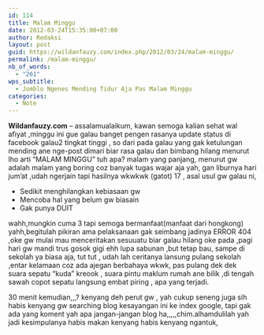 ```yaml
---
id: 114
title: Malam Minggu
date: 2012-03-24T15:35:00+07:00
author: Redaksi
layout: post
guid: https://wildanfauzy.com/index.php/2012/03/24/malam-minggu/
permalink: /malam-minggu/
nb_of_words:
  - "261"
wps_subtitle:
  - Jomblo Ngenes Mending Tidur Aja Pas Malam Minggu
categories:
  - Note
---
```

**Wildanfauzy.com** &#8211; assalamualaikum, kawan semoga kalian sehat wal afiyat ,minggu ini gue galau banget pengen rasanya update status di facebook galau2 tingkat tinggi , so dari pada galau yang gak ketulungan mending ane nge-post dimari biar rasa galau dan bimbang hilang menurut lho arti &#8220;MALAM MINGGU&#8221; tuh apa? malam yang panjang, menurut gw adalah malam yang boring coz banyak tugas wajar aja yah, gan liburnya hari jum&#8217;at ,udah ngerjain tapi hasilnya wkwkwk (gatot) 17 , asal usul gw galau ni,

  * Sedikit menghilangkan kebiasaan gw
  * Mencoba hal yang belum gw biasain
  * Gak punya DUIT

<p class="has-drop-cap">
  wahh,mungkin cuma 3 tapi semoga bermanfaat(manfaat dari hongkong) yahh,begitulah pikiran ama pelaksanaan gak seimbang jadinya ERROR 404 ,oke gw mulai mau menceritakan sesuuatu biar galau hilang oke pada ,pagi hari gw mandi trus gosok gigi ehh lupa sabunan ,but tetap bau, sampe di sekolah ya biasa aja, tut tut , udah lah ceritanya lansung pulang sekolah ,entar kelamaan coz ada ajegan berbahaya wkwk, pas pulang dek dek suara sepatu &#8220;kuda&#8221; kreook , suara pintu maklum rumah ane bilik ,di tengah sawah copot sepatu langsung embat piring , apa yang terjadi.
</p>

  
30 menit kemudian,,,? kenyang deh perut gw , yah cukup seneng juga sih habis kenyang gw searching blog kesayangan ini ke index google, tapi gak ada yang koment yah apa jangan-jangan blog ha,,,,,chim.alhamdulilah yah jadi kesimpulanya habis makan kenyang habis kenyang ngantuk,